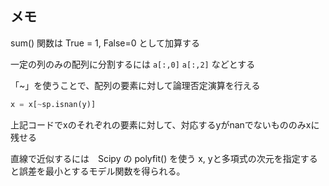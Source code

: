## メモ

sum() 関数は True = 1, False=0 として加算する


一定の列のみの配列に分割するには
`a[:,0]`
`a[:,2]`
などとする


「~」を使うことで、配列の要素に対して論理否定演算を行える
```python
x = x[~sp.isnan(y)]
```
上記コードでxのそれぞれの要素に対して、対応するyがnanでないもののみxに残せる


直線で近似するには　Scipy の polyfit() を使う
x, yと多項式の次元を指定すると誤差を最小とするモデル関数を得られる。


